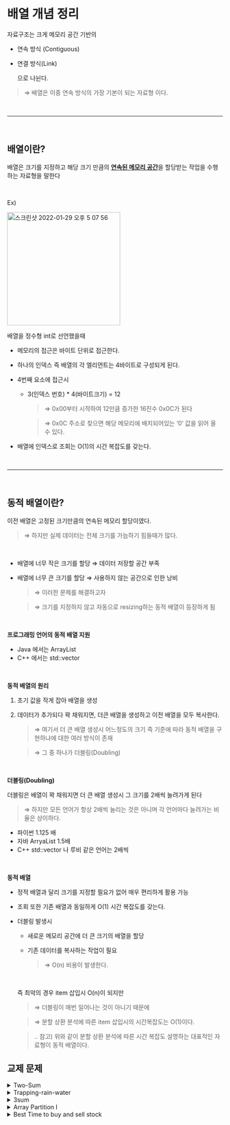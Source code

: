 # 배열 개념 정리

자료구조는 크게 메모리 공간 기반의 

- 연속 방식 (Contiguous)
- 연결 방식(Link)
    
    으로 나뉜다.
    

>⇒ 배열은 이중 연속 방식의 가장 기본이 되는 자료형 이다.

<br>

* * *

<br>

## 배열이란?

배열은 크기를 지정하고 해당 크기 만큼의 <U>**연속된 메모리 공간**</U>을 할당받는 작업을 수행하는 자료형을 말한다

<br>

Ex)
<br>

<img width="264" alt="스크린샷 2022-01-29 오후 5 07 56" src="https://user-images.githubusercontent.com/81874493/151656566-0272875f-e23b-403d-98d5-586e10a49212.png">


배열을 정수형 int로 선언했을때

- 메모리의 접근은 바이트 단위로 접근한다.
- 하나의 인덱스 즉 배열의 각 엘리먼트는 4바이트로 구성되게 된다.
- 4번째 요소에 접근시
    - 3(인덱스 번호) * 4(바이트크기) = 12
        
        >⇒ 0x00부터 시작하여 12만큼 증가한 16진수 0x0C가 된다
        
        >⇒ 0x0C 주소로 찾으면 해당 메모리에 배치되어있는 ‘0’ 값을 읽어 올 수 있다.
        
- 배열에 인덱스로 조회는 O(1)의 시간 복잡도를 갖는다.

<br>

* * *

<br>

## 동적 배열이란?

이전 배열은 고정된 크기만큼의 연속된 메모리 할당이였다.

>⇒ 하지만 실제 데이터는 전체 크기를 가늠하기 힘들때가 많다.

<br>

- 배열에 너무 작은 크기를 할당 ⇒ 데이터 저장할 공간 부족
- 배열에 너무 큰 크기를 할당 ⇒ 사용하지 않는 공간으로 인한 낭비
        
    >⇒ 이러한 문제를 해결하고자
    
    >⇒ 크기를 지정하지 않고 자동으로 resizing하는 동적 배열이 등장하게 됨
    
<br>

**프로그래밍 언어의 동적 배열 지원**

- Java 에서는 ArrayList
- C++ 에서는 std::vector

<br>

**동적 배열의 원리**

1. 초기 값을 작게 잡아 배열을 생성
2. 데이터가 추가되다 꽉 채워지면, 더큰 배열을 생성하고 이전 배열을 모두 복사한다.
    
    >⇒ 여기서 더 큰 배열 생성시 어느정도의 크기 즉 기준에  따라 동적 배열을 구현하냐에 대한 여러 방식이 존재
    
    >⇒ 그 중 하나가 더블링(Doubling)

<br>

**더블링(Doubling)**

더블링은 배열이 꽉 채워지면 더 큰 배열 생성시 그 크기를 2배씩 늘려가게 된다

>⇒ 하지만 모든 언어가 항상 2배씩 늘리는 것은 아니며 각 언어마다 늘려가는 비율은 상이하다.

- 파이썬 1.125 배
- 자바 ArryaList 1.5배
- C++ std::vector 나 루비 같은 언어는 2배씩

<br>

**동적 배열**

- 정적 배열과 달리 크기를 지정할 필요가 없어 매우 편리하게 활용 가능
- 조회 또한 기존 배열과 동일하게 O(1) 시간 복잡도를 갖는다.

- 더블링 발생시
    - 새로운 메모리 공간에 더 큰 크기의 배열을 할당
    - 기존 데이터를 복사하는 작업이 필요
        
        >⇒ O(n) 비용이 발생한다.
        
        <br>
    
    즉 최악의 경우 item 삽입시 O(n)이 되지만
    
    >⇒ 더블링이 매번 일어나는 것이 아니기 때문에
    
    >⇒ 분할 상환 분석에 따른 item 삽입시의 시간복잡도는 O(1)이다.
    
    >.. 참고) 위와 같이 분할 상환 분석에 따른 시간 복잡도 설명하는 대표적인 자료형이 동적 배열이다.

## 교제 문제

<details>
    <summary>Two-Sum</summary>

- Two-Sum
    문제 : 두 수를 더하여 target을 만들 수 있는 수의 인덱스를 반환하라
    <부루트 포스 계산>
    
    부루트 포스 계산 : 일일 모든 조합을 확인해보는 방식
    
    ```java
    class Solution {
        public int[] twoSum(int[] nums, int target) {
            
            for(int i=0; i<nums.length; i++)
                for(int j=i+1 ; j<nums.length; j++)
                    if(nums[i] + nums[j] == target)
                        return new int[] {i,j};
            
            
            return null;
        }
    }
    ```
    
    시간 복잡도 : O(n^2)
    
    <br>

    <투 포인터 계산>
    
    ```java
    class Solution {
        public int[] twoSum(int[] nums, int target) {
            int left = 0;
            int right = nums.length -1;
    
           while (left != right){
               int sum = nums[left] + nums[right];
               if( sum > target)
                   right -=1;
               else if(sum < target)
                   left+=1;
               else{
                   return new int[]{left, right};
               }
           }
           return null;
            
        }
    }
    ```
    
    시간복잡도 : O(n)

</details>


<details>
    <summary>Trapping-rain-water</summary>

- Trapping-rain-water
    문제 : 높이를 입력받아 쌓일 수 있는 물의 양을 계산하라.
    <투 포인트>
    
    ```java
    class Solution {
        public int trap(int[] height) {
            int left = 0, right = height.length-1;
            int volum =0;
            int leftMax =height[left], rightMax=height[right];
            
            while(left<right){
            
            leftMax = Math.max(leftMax, height[left]);
            rightMax = Math.max(rightMax, height[right]);
            
            if(leftMax >= rightMax){
                volum += rightMax - height[right];
                right-=1;
            }else{
                volum += leftMax - height[left];
                left+=1;
            }
            
            }
            return volum;
        }   
    }
    시간 복잡도 O(n)
    ```
</details>



<details>
    <summary>3sum</summary>

- 3Sum
    문제 : 배열을 입력받아 세수의 합이 0을 만들수 있는 세 엘리먼트를 반환하라.
<브루트 포스>

    ```java
    class Solution {
        public List<List<Integer>> threeSum(int[] nums) {
            List <List<Integer>> list = new ArrayList();
            Arrays.sort(nums);
            
            for(int i=0; i<nums.length-2; i++){
                if(i>0 && nums[i] == nums[i-1])
                    continue;
                for(int k=i+1; k<nums.length-1; k++){
                    if(k>i+1 && nums[k] == nums[k-1])
                        continue;
                    
                    for(int j=k+1; j<nums.length; j++){
                        if(j>k+1 && nums[j] == nums[j-1])
                        continue;
                        if(nums[i]+nums[k]+nums[j]==0)
                        list.add(new ArrayList(Arrays.asList(nums[i],nums[j],nums[k])));
                        
                    }
                }
                    
                
                
            }
            
            
            return list;
            
        }
    }
    // 시간복잡도 O(n^3)
    ```

<br>

<투포인터>

    ```java
    class Solution {
        public List<List<Integer>> threeSum(int[] nums) {
           Arrays.sort(nums);
            List <List<Integer>> result = new ArrayList<>();
            
            for(int i=0; i<nums.length-2 ; i++){
                
                if(i>0 && nums[i] == nums[i-1])
                    continue;
                
                int left = i+1, right =nums.length-1;
                while(left<right){
                    int sum = nums[i]+nums[left]+nums[right];
                    if(sum < 0)
                        left+=1;
                    else if(sum > 0)
                        right-=1;
                    else{
                        result.add(new ArrayList(Arrays.asList(nums[i],nums[left],nums[right])));
                        
                    while(left<right && nums[left] == nums[left+1])
                        left+=1;
                    
                    while(left<right && nums[right] == nums[right-1])
                        right-=1;
                        
                    left+=1;
                    right-=1;
                    }
                        
                }
                
            }
            
            
            return result;
            
        }
    }
    // 시간 복잡도 O(n^2)
    ```
</details>

<details>
    <summary>Array Partition I</summary>
    
- Array Partition I
    문제 : n개의 페어를 이용한 min(a,b)의 합으로 만들 수 있는 가장 큰 수를 반환하라.
    
    ```java
    class Solution {
        public int arrayPairSum(int[] nums) {
            int result = 0;
            Arrays.sort(nums);
            
            for(int i =0; i<nums.length; i+=2){
            result += Math.min(nums[i],nums[i+1]);    
            }
            return result;
        }
    }
    // 시간복잡도 O(n)
    ```
</details>



<details>
    <summary>Best Time to buy and sell stock</summary>

- Best Time to buy and sell stock
    문제 : 한번에 거래로 낼 수 있는 최대 이익을 산출하라.
    
    ```java
    class Solution {
        public int maxProfit(int[] prices) {
            int bestPrice =0;
            
            int min = prices[0];
            
            for(int i =0; i<prices.length ; i++){
            
                min = Math.min(min,prices[i]);
                best = Math.max(best, prices[i]-min);
                
            }
            
            return bestPrice;
            
        }
    }
    // 시간 복잡도 O(n)
    ```
</details>